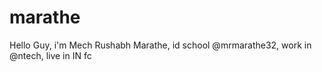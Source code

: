 # marathe
Hello Guy, i'm Mech Rushabh Marathe, id school @mrmarathe32, work in @ntech, live in IN
fc
